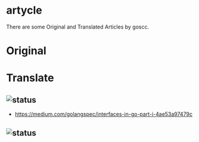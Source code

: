 # artycle
There are   some Original and Translated Articles by goscc.

# Original

# Translate
## ![status](https://img.shields.io/badge/status-Transalting-red.svg)
- https://medium.com/golangspec/interfaces-in-go-part-i-4ae53a97479c

## ![status](https://img.shields.io/badge/status-Transalted-green.svg)
